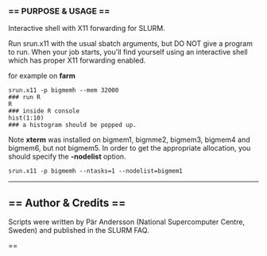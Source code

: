 ### == PURPOSE & USAGE ==

Interactive shell with X11 forwarding for SLURM.


Run srun.x11 with the usual sbatch arguments, but DO NOT give a program to run.
When your job starts, you'll find yourself using an interactive shell which has
proper X11 forwarding enabled.

for example on **farm**
```
srun.x11 -p bigmemh --mem 32000
### run R
R
### inside R console
hist(1:10)
### a histogram should be popped up.
```
Note **xterm** was installed on bigmem1, bigmme2, bigmem3, bigmem4 and bigmem6, but not bigmem5.
In order to get the appropriate allocation, you should specify the **-nodelist** option.
```
srun.x11 -p bigmemh --ntasks=1 --nodelist=bigmem1
``` 

----

## == Author & Credits ==

Scripts were written by  Pär Andersson (National Supercomputer Centre, Sweden)
and published in the SLURM FAQ.

==
